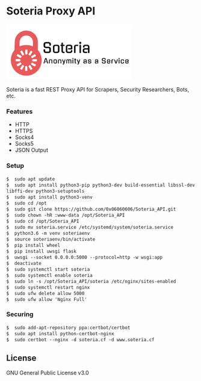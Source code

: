 # Soteria Proxy API
![Soteria](https://github.com/0x06060606/Soteria_API/blob/master/soteria.png?raw=true "Soteria - Anonymity as a Service")

Soteria is a fast REST Proxy API for Scrapers, Security Researchers, Bots, etc.

### Features
* HTTP
* HTTPS
* Socks4
* Socks5
* JSON Output

### Setup
```
$  sudo apt update
$  sudo apt install python3-pip python3-dev build-essential libssl-dev libffi-dev python3-setuptools
$  sudo apt install python3-venv
$  sudo cd /opt
$  sudo git clone https://github.com/0x06060606/Soteria_API.git
$  sudo chown -hR :www-data /opt/Soteria_API
$  sudo cd /opt/Soteria_API
$  sudo mv soteria.service /etc/systemd/system/soteria.service
$  python3.6 -m venv soteriaenv
$  source soteriaenv/bin/activate
$  pip install wheel
$  pip install uwsgi flask
$  uwsgi --socket 0.0.0.0:5000 --protocol=http -w wsgi:app
$  deactivate
$  sudo systemctl start soteria
$  sudo systemctl enable soteria
$  sudo ln -s /opt/Soteria_API/soteria /etc/nginx/sites-enabled
$  sudo systemctl restart nginx
$  sudo ufw delete allow 5000
$  sudo ufw allow 'Nginx Full'
```

### Securing
```
$  sudo add-apt-repository ppa:certbot/certbot
$  sudo apt install python-certbot-nginx
$  sudo certbot --nginx -d soteria.cf -d www.soteria.cf
```

License
----
GNU General Public License v3.0
   
[@0x06060606]: <https://twitter.com/0x06060606>
